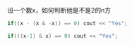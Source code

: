 
设一个数x，如何判断他是不是2的n方
```C++
if((x - (x & -x)) == 0) cout << "Yes"; 

if(((x-1) & x) == 0) cout << "Yes";
```


